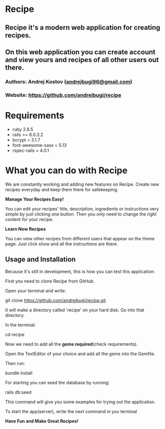 # Recipe

## Recipe it's a modern web application for creating recipes.
## On this web application you can create account and view yours and recipes of all other users out there.

### Authors: Andrej Kostov (andrejbugi96@gmail.com)
### Website: https://github.com/andrejbugi/recipe


# Requirements

- ruby 2.6.5
- rails >= 6.0.3.2
- bcrypt = 3.1.7
- font-awesome-sass = 5.13
- rspec-rails = 4.0.1


# What you can do with Recipe

  We are constantly working and adding new features on Recipe.
  Create new recipes everyday and keep them there for safekeeping.

  **Manage Your Recipes Easy!**

  You can edit your recipes' title, description, ingredients or instructions very simple by just clicking one button.
  Then you only need to change the right content for your recipe.

  **Learn New Recipes**

  You can view other recipes from different users that appear on the Home page.
  Just click show and all the instructions are there.

## Usage and Installation

  Because it's still in development, this is how you can test this application:

  First you need to clone Recipe from GitHub.

  Open your terminal and write:

  git clone https://github.com/andrejbugi/recipe.git

  It will make a directory called 'recipe' on your hard disk. Go into that directory.

  In the terminal:

  cd recipe

  Now we need to add all the **gems required**(check requirements).

  Open the TextEditor of your choice and add all the gems into the Gemfile.

  Then run:

  bundle install

  For starting you can seed the database by running:

  rails db:seed

  This command will give you some examples for trying out the application.

  To start the app(server), write the next command in you terminal

  **Have Fun and Make Great Recipes!**

